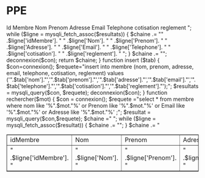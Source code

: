 # PPE
<?php
    function connexion()
    {
    $con = mysqli_connect("localhost","root","","association");
    return $con;
    }

    function deconnexion ($con)
    {
        mysqli_close($con);
    }

   function selectAll ()
    {
        //on se connecte sur la base de données 
        $con = connexion();
        $requete ="select * from membre;";
        $resultats = mysqli_query($con,$requete);
        $chaine ="<table border =1>
                     <tr> <td> Id Membre </td> <td> Nom </td>
                    <td> Prenom </td> <td> Adresse </td>
                    <td> Email </td> <td> Telephone </td> 
                    <td> cotisation </td> <td> reglement </td> 
                     </tr>";

        while ($ligne = mysqli_fetch_assoc($resultats))
        {
            $chaine .= "<tr><td>" .$ligne['idMembre']. "</td>
            <td>" .$ligne['Nom']. "</td>
            <td>" .$ligne['Prenom']. "</td>
            <td>" .$ligne['Adresse']. "</td>
            <td>" .$ligne['Email']. "</td>
            <td>" .$ligne['Telephone']. "</td>
            <td>" .$ligne['cotisation']. "</td>
            <td>" .$ligne['reglement']. "</td>
            </tr>";
        }
        $chaine .= "</table>";
        deconnexion($con);
        return $chaine;
    
    }
    function insert ($tab)
    {
        $con=connexion();
        $requete="insert into membre (nom, prenom, adresse, email, telephone, cotisation, reglement) values ('".$tab['nom']."','".$tab['prenom']."','".$tab['adresse']."','".$tab['email']."','".$tab['telephone']."','".$tab['cotisation']."','".$tab['reglement']."');";

        $resultats = mysqli_query($con, $requete);

        deconnexion($con);
    }
    function rechercher($mot)
    {
            $con = connexion();
        $requete ="select * from membre where nom like '%".$mot."%' or Prenom like '%".$mot."%' or Email like '%".$mot."%' or Adresse like '%".$mot."%' ;";
        $resultat = mysqli_query($con,$requete);
        $chaine ="<table border =1>
                    <tr> <td> idMembre </td> <td> Nom </td>
                    <td>Prenom </td> <td> Adresse </td>
                    <td> Email </td> <td> Telephone </td>
                    </tr> ";

        while ($ligne = mysqli_fetch_assoc($resultat))
        {
            $chaine .= "<tr><td>" .$ligne['idMembre']. "</td>
            <td>" .$ligne['Nom']. "</td>
            <td>" .$ligne['Prenom']. "</td>
            <td>" .$ligne['Adresse']. "</td>
            <td>" .$ligne['Email']. "</td>
            <td>" .$ligne['Telephone']. "</td>
            </tr>";
        }
        $chaine .= "</tables";
        deconnexion($con);
        return $chaine;

    }
    function supprimer($id)
    {
        $con=connexion();
        $requete="delete from membre where idMembre= ".$id.";";
        $resultat = mysqli_query($con,$requete);

        deconnexion($con);
    }
    function selectwhere($id)
    {
        $con=connexion();
        $requete="select * from membre where idMembre=".$id.";";
        $resultat = mysqli_query($con,$requete);
        $ligne = mysqli_fetch_assoc($resultat);
        deconnexion($con);
        return $ligne;

    }
    function update($tab)
    {
        $con=connexion();
        $requete="update membre set Nom='".$tab['Nom']."', Prenom='".$tab['Prenom']."', Adresse='".$tab['Adresse']."', Email='".$tab['Email']."',Telephone='".$tab['Telephone'].",cotisation='".$tab['cotisation']."',reglement='".$tab['reglement'].", where idMembre=".$tab['idMembre']."';";
        $resultat=mysqli_query($con,$requete);
        deconnexion($con);
    }
?>

